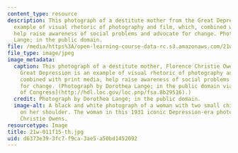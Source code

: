 ```yaml
---
content_type: resource
description: This photograph of a destitute mother from the Great Depression is an
  example of visual rhetoric of photography and film, which, combined with print media,
  help raise awareness of social problems and advocate for change. Photograph by Dorothea
  Lange; in the public domain.
file: /media/https%3A/open-learning-course-data-rc.s3.amazonaws.com/21w-011-writing-and-rhetoric-rhetoric-and-contemporary-issues-fall-2015/d6373e393fc7f9ca3ae5a50bd1452092_21w-011f15-th.jpg
file_type: image/jpeg
image_metadata:
  caption: This photograph of a destitute mother, Florence Christie Owens, from the
    Great Depression is an example of visual rhetoric of photography and film, which,
    combined with print media, help raise awareness of social problems and advocate
    for change. (Photograph by Dorothea Lange; in the public domain via [The Library
    of Congress](http://hdl.loc.gov/loc.pnp/fsa.8b29516).)
  credit: Photograph by Dorothea Lange; in the public domain.
  image-alt: A black and white photograph of a woman with two small children leaning
    on her shoulder. The woman in this 1931 iconic Depression-era photograph is Florence
    Christie Owens.
resourcetype: Image
title: 21w-011f15-th.jpg
uid: d6373e39-3fc7-f9ca-3ae5-a50bd1452092
---
```

